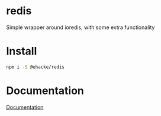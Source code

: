 # redis
Simple wrapper around ioredis, with some extra functionality

# Install
```bash
npm i -S @ehacke/redis
```

# Documentation

[Documentation](docs/README.md)
